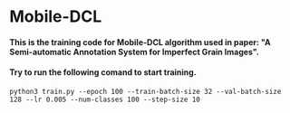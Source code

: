 # Mobile-DCL
#### This is the training code for Mobile-DCL algorithm used in paper: "A Semi-automatic Annotation System for Imperfect Grain Images".
#### Try to run the following comand to start training.
```
python3 train.py --epoch 100 --train-batch-size 32 --val-batch-size 128 --lr 0.005 --num-classes 100 --step-size 10
```

